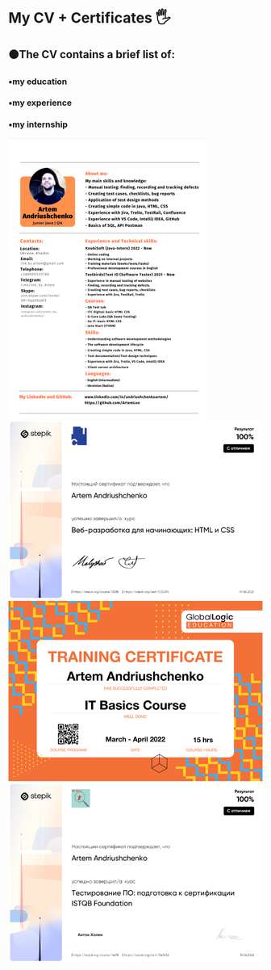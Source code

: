 <h1 align> My CV + Certificates 🖐</h1>
<h2>🟠The CV contains a brief list of:</h2>
<h3>▪️my education</h3>
<h3>▪️my experience</h3>
<h3>▪️my internship</h3>
<img src="images of readme file/1.png" alt="Logo">
<img src="images of readme file/2.png" alt="Logo">
<img src="images of readme file/3.png" alt="Logo">
<img src="images of readme file/4.png" alt="Logo">
